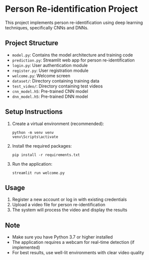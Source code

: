 # Person Re-identification Project

This project implements person re-identification using deep learning techniques, specifically CNNs and DNNs.

## Project Structure
- `model.py`: Contains the model architecture and training code
- `prediction.py`: Streamlit web app for person re-identification
- `login.py`: User authentication module
- `register.py`: User registration module
- `welcome.py`: Welcome screen
- `dataset/`: Directory containing training data
- `test_video/`: Directory containing test videos
- `cnn_model.h5`: Pre-trained CNN model
- `dnn_model.h5`: Pre-trained DNN model

## Setup Instructions

1. Create a virtual environment (recommended):
   ```
   python -m venv venv
   venv\Scripts\activate
   ```

2. Install the required packages:
   ```
   pip install -r requirements.txt
   ```

3. Run the application:
   ```
   streamlit run welcome.py
   ```

## Usage
1. Register a new account or log in with existing credentials
2. Upload a video file for person re-identification
3. The system will process the video and display the results

## Note
- Make sure you have Python 3.7 or higher installed
- The application requires a webcam for real-time detection (if implemented)
- For best results, use well-lit environments with clear video quality
